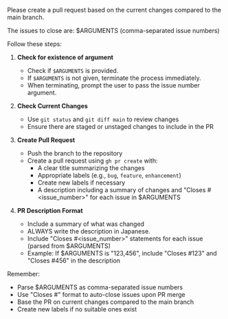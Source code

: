 Please create a pull request based on the current changes compared to the main branch.

The issues to close are: $ARGUMENTS (comma-separated issue numbers)

Follow these steps:

1.  **Check for existence of argument**

    - Check if `$ARGUMENTS` is provided.
    - If `$ARGUMENTS` is not given, terminate the process immediately.
    - When terminating, prompt the user to pass the issue number argument.

2.  **Check Current Changes**

    - Use `git status` and `git diff main` to review changes
    - Ensure there are staged or unstaged changes to include in the PR

3.  **Create Pull Request**

    - Push the branch to the repository
    - Create a pull request using `gh pr create` with:
      - A clear title summarizing the changes
      - Appropriate labels (e.g., `bug`, `feature`, `enhancement`)
      - Create new labels if necessary
      - A description including a summary of changes and "Closes #<issue_number>" for each issue in $ARGUMENTS

4.  **PR Description Format**
    - Include a summary of what was changed
    - ALWAYS write the description in Japanese.
    - Include "Closes #<issue_number>" statements for each issue (parsed from $ARGUMENTS)
    - Example: If $ARGUMENTS is "123,456", include "Closes #123" and "Closes #456" in the description

Remember:

- Parse $ARGUMENTS as comma-separated issue numbers
- Use "Closes #<number>" format to auto-close issues upon PR merge
- Base the PR on current changes compared to the main branch
- Create new labels if no suitable ones exist

